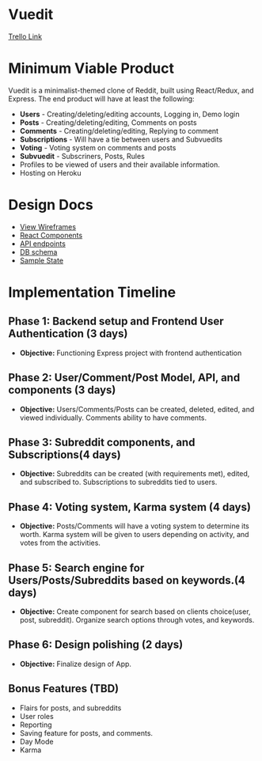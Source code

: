 # Vuedit
[Trello Link](https://trello.com/b/8lPMYr7Z/reddit-clone)

# Minimum Viable Product

Vuedit is a minimalist-themed clone of Reddit, built using React/Redux, and Express.
The end product will have at least the following:

* **Users** - Creating/deleting/editing accounts, Logging in, Demo login
* **Posts** - Creating/deleting/editing, Comments on posts
* **Comments** - Creating/deleting/editing, Replying to comment
* **Subscriptions** - Will have a tie between users and Subvuedits
* **Voting** - Voting system on comments and posts
* **Subvuedit** - Subscriners, Posts, Rules
* Profiles to be viewed of users and their available information.
* Hosting on Heroku

# Design Docs
- [View Wireframes](/docs/wireframes)
- [React Components](component-hierarchy.md)
- [API endpoints](api-endpoints.md)
- [DB schema](schema.md)
- [Sample State](sample-state.md)

# Implementation Timeline

## Phase 1: Backend setup and Frontend User Authentication (3 days)
* **Objective:** Functioning Express project with frontend authentication

## Phase 2: User/Comment/Post Model, API, and components (3 days)
* **Objective:** Users/Comments/Posts can be created, deleted, edited, and viewed individually. Comments ability to have comments. 

## Phase 3: Subreddit components, and Subscriptions(4 days)
* **Objective:** Subreddits can be created (with requirements met), edited, and subscribed to. Subscriptions to subreddits tied to users.

## Phase 4: Voting system, Karma system (4 days)
* **Objective:** Posts/Comments will have a voting system to determine its worth. Karma system will be given to users depending on activity, and votes from the activities.

## Phase 5: Search engine for Users/Posts/Subreddits based on keywords.(4 days)
* **Objective:** Create component for search based on clients choice(user, post, subreddit). Organize search options through votes, and keywords.

## Phase 6: Design polishing (2 days)
* **Objective:** Finalize design of App.

## Bonus Features (TBD)
* Flairs for posts, and subreddits
* User roles
* Reporting 
* Saving feature for posts, and comments.
* Day Mode 
* Karma